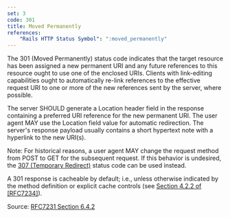 ```yaml
---
set: 3
code: 301
title: Moved Permanently
references:
    "Rails HTTP Status Symbol": ":moved_permanently"
---
```


The 301 (Moved Permanently) status code indicates that the target resource has
been assigned a new permanent URI and any future references to this resource
ought to use one of the enclosed URIs. Clients with link-editing capabilities
ought to automatically re-link references to the effective request URI to one or
more of the new references sent by the server, where possible.

The server SHOULD generate a Location header field in the response containing a
preferred URI reference for the new permanent URI. The user agent MAY use the
Location field value for automatic redirection. The server's response payload
usually contains a short hypertext note with a hyperlink to the new URI(s).

Note: For historical reasons, a user agent MAY change the request method from
POST to GET for the subsequent request. If this behavior is undesired, the
[307 (Temporary Redirect)](/307) status code can be used instead.

A 301 response is cacheable by default; i.e., unless otherwise indicated by the
method definition or explicit cache controls
(see [Section 4.2.2 of [RFC7234]][1]).

Source: [RFC7231 Section 6.4.2][2]

[1]: <http://tools.ietf.org/html/rfc7234#section-4.2.2>
[2]: <http://tools.ietf.org/html/rfc7231#section-6.4.2>
